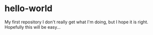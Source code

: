 # hello-world
My first repository
I don't really get what I'm doing, but I hope it is right.
Hopefully this will be easy...
